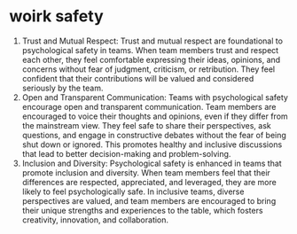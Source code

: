 # woirk safety

1. Trust and Mutual Respect: Trust and mutual respect are foundational to psychological safety in teams. When team members trust and respect each other, they feel comfortable expressing their ideas, opinions, and concerns without fear of judgment, criticism, or retribution. They feel confident that their contributions will be valued and considered seriously by the team.
2. Open and Transparent Communication: Teams with psychological safety encourage open and transparent communication. Team members are encouraged to voice their thoughts and opinions, even if they differ from the mainstream view. They feel safe to share their perspectives, ask questions, and engage in constructive debates without the fear of being shut down or ignored. This promotes healthy and inclusive discussions that lead to better decision-making and problem-solving.
3. Inclusion and Diversity: Psychological safety is enhanced in teams that promote inclusion and diversity. When team members feel that their differences are respected, appreciated, and leveraged, they are more likely to feel psychologically safe. In inclusive teams, diverse perspectives are valued, and team members are encouraged to bring their unique strengths and experiences to the table, which fosters creativity, innovation, and collaboration.
